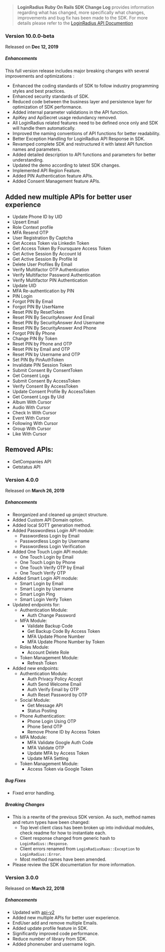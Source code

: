 > **LoginRadius Ruby On Rails SDK Change Log** provides information regarding what has changed, more specifically what changes, improvements and bug fix has been made to the SDK. For more details please refer to the [LoginRadius API Documention](https://docs.loginradius.com/api/v2/sdk-libraries/ruby)

### Version 10.0.0-beta
Released on **Dec 12, 2019**

##### Enhancements
This full version release includes major breaking changes with several improvements and optimizations :

 - Enhanced the coding standards of SDK to follow industry programming styles and best practices.
 - Enhanced security standards of SDK.
 - Reduced code between the business layer and persistence layer for optimization of SDK performance.
 - Added internal parameter validations in the API function.
 - ApiKey and ApiSecret usage redundancy removed.
 - All LoginRadius related features need to be defined once only and SDK will handle them automatically.
 - Improved the naming conventions of API functions for better readability.
 - Better Exception Handling for LoginRadius API Response in SDK.
 - Revamped complete SDK and restructured it with latest API function names and parameters.
 - Added detailed description to API functions and parameters for better understanding.
 - Updated the demo according to latest SDK changes.
 - Implemented API Region Feature.
 - Added PIN Authentication feature APIs.
 - Added Consent Management feature APIs.


## Added new multiple APIs for better user experience

 - Update Phone ID by UID
 - Upsert Email
 - Role Context profile
 - MFA Resend OTP
 - User Registration By Captcha
 - Get Access Token via Linkedin Token
 - Get Access Token By Foursquare Access Token
 - Get Active Session By Account Id
 - Get Active Session By Profile Id
 - Delete User Profiles By Email
 - Verify Multifactor OTP Authentication
 - Verify Multifactor Password Authentication
 - Verify Multifactor PIN Authentication
 - Update UID
 - MFA Re-authentication by PIN
 - PIN Login
 - Forgot PIN By Email
 - Forgot PIN By UserName
 - Reset PIN By ResetToken
 - Reset PIN By SecurityAnswer And Email
 - Reset PIN By SecurityAnswer And Username
 - Reset PIN By SecurityAnswer And Phone
 - Forgot PIN By Phone
 - Change PIN By Token
 - Reset PIN by Phone and OTP
 - Reset PIN by Email and OTP
 - Reset PIN by Username and OTP
 - Set PIN By PinAuthToken
 - Invalidate PIN Session Token
 - Submit Consent By ConsentToken
 - Get Consent Logs
 - Submit Consent By AccessToken
 - Verify Consent By AccessToken
 - Update Consent Profile By AccessToken
 - Get Consent Logs By Uid
 - Album With Cursor
 - Audio With Cursor
 - Check In With Cursor
 - Event With Cursor
 - Following With Cursor
 - Group With Cursor
 - Like With Cursor


## Removed APIs:

 - GetCompanies API
 - Getstatus API

### Version 4.0.0
Released on **March 26, 2019**

##### Enhancements

  - Reorganized and cleaned up project structure.
  - Added Custom API Domain option.
  - Added local SOTT generation method.
  - Added Passwordless Login API module:
    - Passwordless Login by Email
    - Passwordless Login by Username
    - Passwordless Login Verification
  - Added One Touch Login API module:
    - One Touch Login by Email
    - One Touch Login by Phone
    - One Touch Verify OTP by Email
    - One Touch Verify OTP
  - Added Smart Login API module:
    - Smart Login by Email
    - Smart Login by Username
    - Smart Login Ping
    - Smart Login Verify Token
  - Updated endpoints for:
    - Authentication Module:
      - Auth Change Password
    - MFA Module:
      - Validate Backup Code
      - Get Backup Code By Access Token
      - MFA Update Phone Number
      - MFA Update Phone Number by Token
    - Roles Module:
      - Account Delete Role
    - Token Management Module:
      - Refresh Token
  - Added new endpoints:
    - Authentication Module:
      - Auth Privacy Policy Accept
      - Auth Send Welcome Email
      - Auth Verify Email by OTP
      - Auth Reset Password by OTP
    - Social Module:
      - Get Message API
      - Status Posting
    - Phone Authentication:
      - Phone Login Using OTP
      - Phone Send OTP
      - Remove Phone ID by Access Token
    - MFA Module:
      - MFA Validate Google Auth Code
      - MFA Validate OTP
      - Update MFA by Access Token
      - Update MFA Setting
    - Token Management Module:
      - Access Token via Google Token

##### Bug Fixes
  - Fixed error handling.

##### Breaking Changes
  - This is a rewrite of the previous SDK version. As such, method names and return types have been changed:
  	- Top level client class has been broken up into individual modules, check readme for how to instantiate each.
  	- Client response changed from generic hash to `LoginRadius::Response`.
  	- Client errors renamed from `LoginRadiusRaas::Exception` to `LoginRadius::Error`.
  	- Most method names have been amended.
  - Please review the SDK documentation for more information.

### Version 3.0.0
Released on **March 22,  2018**

##### Enhancements

  - Updated with [api-v2](https://docs.loginradius.com/api/v2/getting-started/introduction)
  - Added new multiple APIs for better user experience.
  - EndUser add and remove multiple Emails.
  - Added update profile feature in SDK.
  - Significantly improved code performance.
  - Reduce number of library from SDK.
  - Added phonenuber and username login.
